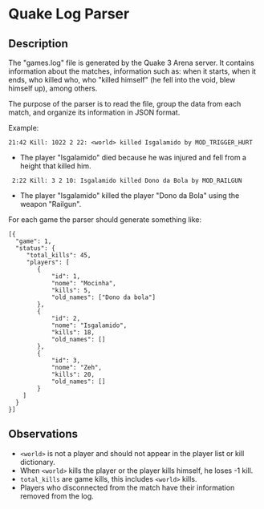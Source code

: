 # Quake Log Parser

## Description

The "games.log" file is generated by the Quake 3 Arena server. It contains information about the matches, information such as: when it starts, when it ends, who killed who, who "killed himself" (he fell into the void, blew himself up), among others.

The purpose of the parser is to read the file, group the data from each match, and organize its information in JSON format.

Example: 
```
21:42 Kill: 1022 2 22: <world> killed Isgalamido by MOD_TRIGGER_HURT
```
* The player "Isgalamido" died because he was injured and fell from a height that killed him.
```
 2:22 Kill: 3 2 10: Isgalamido killed Dono da Bola by MOD_RAILGUN
```
* The player "Isgalamido" killed the player "Dono da Bola" using the weapon "Railgun".

For each game the parser should generate something like:
```
[{
  "game": 1,
  "status": {
     "total_kills": 45,
     "players": [
		{
			"id": 1,
			"nome": "Mocinha",
			"kills": 5,
			"old_names": ["Dono da bola"]
		},
		{
			"id": 2,
			"nome": "Isgalamido",
			"kills": 18,
			"old_names": []
		},
		{
			"id": 3,
			"nome": "Zeh",
			"kills": 20,
			"old_names": []
		}
	]
  }
}]
```

## Observations
* `<world>` is not a player and should not appear in the player list or kill dictionary.
* When `<world>` kills the player or the player kills himself, he loses -1 kill.
* `total_kills` are game kills, this includes `<world>` kills.
* Players who disconnected from the match have their information removed from the log.